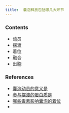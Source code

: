```yaml
---
title:  囊泡释放包括哪几大环节
--- 
```


### Contents
- 动员
- 摆渡
- 着位
- 融合
- 出胞

### References
-  [囊泡动员的意义是](/囊泡动员的意义是)
- [参与摆渡的蛋白质是](/参与摆渡的蛋白质是)
- [哪些毒素影响囊泡的着位](/哪些毒素影响囊泡的着位)
- 
